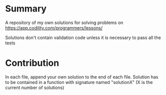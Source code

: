 # Summary

A repository of my own solutions for solving problems on https://app.codility.com/programmers/lessons/

Solutions don't contain validation code unless it is necessary to pass all the tests

# Contribution

In each file, append your own solution to the end of each file. Solution has to be contained in a function with signature named "solutionX" (X is the current number of solutions)